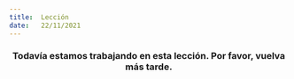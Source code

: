 ```yaml
---
title:  Lección
date:   22/11/2021
---
```


### <center>Todavía estamos trabajando en esta lección. Por favor, vuelva más tarde.</center>